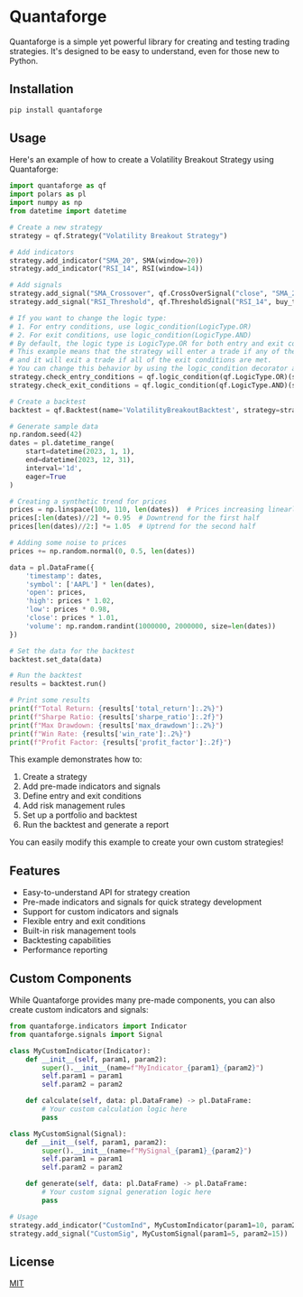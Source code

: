 # Quantaforge

Quantaforge is a simple yet powerful library for creating and testing trading strategies. It's designed to be easy to understand, even for those new to Python.

## Installation

```bash
pip install quantaforge
```

## Usage

Here's an example of how to create a Volatility Breakout Strategy using Quantaforge:

```python
import quantaforge as qf
import polars as pl
import numpy as np
from datetime import datetime

# Create a new strategy
strategy = qf.Strategy("Volatility Breakout Strategy")

# Add indicators
strategy.add_indicator("SMA_20", SMA(window=20))
strategy.add_indicator("RSI_14", RSI(window=14))

# Add signals
strategy.add_signal("SMA_Crossover", qf.CrossOverSignal("close", "SMA_20"))
strategy.add_signal("RSI_Threshold", qf.ThresholdSignal("RSI_14", buy_threshold=30, sell_threshold=70))

# If you want to change the logic type:
# 1. For entry conditions, use logic_condition(LogicType.OR)
# 2. For exit conditions, use logic_condition(LogicType.AND)
# By default, the logic type is LogicType.OR for both entry and exit conditions.
# This example means that the strategy will enter a trade if any of the entry conditions are met,
# and it will exit a trade if all of the exit conditions are met.
# You can change this behavior by using the logic_condition decorator as shown below.
strategy.check_entry_conditions = qf.logic_condition(qf.LogicType.OR)(strategy.check_entry_conditions)
strategy.check_exit_conditions = qf.logic_condition(qf.LogicType.AND)(strategy.check_exit_conditions)

# Create a backtest
backtest = qf.Backtest(name='VolatilityBreakoutBacktest', strategy=strategy, initial_capital=100000)

# Generate sample data
np.random.seed(42)
dates = pl.datetime_range(
    start=datetime(2023, 1, 1),
    end=datetime(2023, 12, 31),
    interval='1d',
    eager=True
)

# Creating a synthetic trend for prices
prices = np.linspace(100, 110, len(dates))  # Prices increasing linearly
prices[:len(dates)//2] *= 0.95  # Downtrend for the first half
prices[len(dates)//2:] *= 1.05  # Uptrend for the second half

# Adding some noise to prices
prices += np.random.normal(0, 0.5, len(dates))

data = pl.DataFrame({
    'timestamp': dates,
    'symbol': ['AAPL'] * len(dates),
    'open': prices,
    'high': prices * 1.02,
    'low': prices * 0.98,
    'close': prices * 1.01,
    'volume': np.random.randint(1000000, 2000000, size=len(dates))
})

# Set the data for the backtest
backtest.set_data(data)

# Run the backtest
results = backtest.run()

# Print some results
print(f"Total Return: {results['total_return']:.2%}")
print(f"Sharpe Ratio: {results['sharpe_ratio']:.2f}")
print(f"Max Drawdown: {results['max_drawdown']:.2%}")
print(f"Win Rate: {results['win_rate']:.2%}")
print(f"Profit Factor: {results['profit_factor']:.2f}")
```

This example demonstrates how to:
1. Create a strategy
2. Add pre-made indicators and signals
3. Define entry and exit conditions
4. Add risk management rules
5. Set up a portfolio and backtest
6. Run the backtest and generate a report

You can easily modify this example to create your own custom strategies!

## Features

- Easy-to-understand API for strategy creation
- Pre-made indicators and signals for quick strategy development
- Support for custom indicators and signals
- Flexible entry and exit conditions
- Built-in risk management tools
- Backtesting capabilities
- Performance reporting

## Custom Components

While Quantaforge provides many pre-made components, you can also create custom indicators and signals:

```python
from quantaforge.indicators import Indicator
from quantaforge.signals import Signal

class MyCustomIndicator(Indicator):
    def __init__(self, param1, param2):
        super().__init__(name=f"MyIndicator_{param1}_{param2}")
        self.param1 = param1
        self.param2 = param2

    def calculate(self, data: pl.DataFrame) -> pl.DataFrame:
        # Your custom calculation logic here
        pass

class MyCustomSignal(Signal):
    def __init__(self, param1, param2):
        super().__init__(name=f"MySignal_{param1}_{param2}")
        self.param1 = param1
        self.param2 = param2

    def generate(self, data: pl.DataFrame) -> pl.DataFrame:
        # Your custom signal generation logic here
        pass

# Usage
strategy.add_indicator("CustomInd", MyCustomIndicator(param1=10, param2=20))
strategy.add_signal("CustomSig", MyCustomSignal(param1=5, param2=15))
```

## License

[MIT](https://choosealicense.com/licenses/mit/)